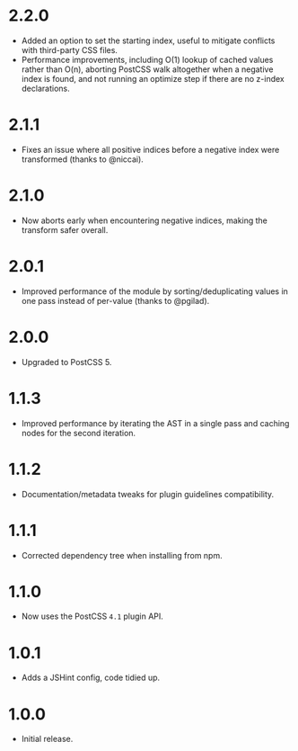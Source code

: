 # 2.2.0

* Added an option to set the starting index, useful to mitigate conflicts with
  third-party CSS files.
* Performance improvements, including O(1) lookup of cached values rather than
  O(n), aborting PostCSS walk altogether when a negative index is found, and
  not running an optimize step if there are no z-index declarations.

# 2.1.1

* Fixes an issue where all positive indices before a negative index were
  transformed (thanks to @niccai).

# 2.1.0

* Now aborts early when encountering negative indices, making the transform
  safer overall.

# 2.0.1

* Improved performance of the module by sorting/deduplicating values in one pass
  instead of per-value (thanks to @pgilad).

# 2.0.0

* Upgraded to PostCSS 5.

# 1.1.3

* Improved performance by iterating the AST in a single pass and caching nodes for the second iteration.

# 1.1.2

* Documentation/metadata tweaks for plugin guidelines compatibility.

# 1.1.1

* Corrected dependency tree when installing from npm.

# 1.1.0

* Now uses the PostCSS `4.1` plugin API.

# 1.0.1

* Adds a JSHint config, code tidied up.

# 1.0.0

* Initial release.
